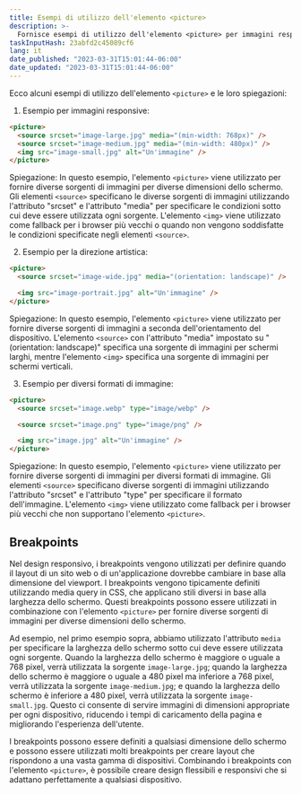 ```yaml
---
title: Esempi di utilizzo dell'elemento <picture>
description: >-
  Fornisce esempi di utilizzo dell'elemento <picture> per immagini responsive, direzione artistica e diversi formati di immagine.
taskInputHash: 23abfd2c45089cf6
lang: it
date_published: "2023-03-31T15:01:44-06:00"
date_updated: "2023-03-31T15:01:44-06:00"
---
```

Ecco alcuni esempi di utilizzo dell'elemento `<picture>` e le loro spiegazioni:

1. Esempio per immagini responsive:

```html
<picture>
  <source srcset="image-large.jpg" media="(min-width: 768px)" />
  <source srcset="image-medium.jpg" media="(min-width: 480px)" />
  <img src="image-small.jpg" alt="Un'immagine" />
</picture>
```

Spiegazione: In questo esempio, l'elemento `<picture>` viene utilizzato per fornire diverse sorgenti di immagini per diverse dimensioni dello schermo. Gli elementi `<source>` specificano le diverse sorgenti di immagini utilizzando l'attributo "srcset" e l'attributo "media" per specificare le condizioni sotto cui deve essere utilizzata ogni sorgente. L'elemento `<img>` viene utilizzato come fallback per i browser più vecchi o quando non vengono soddisfatte le condizioni specificate negli elementi `<source>`.

2. Esempio per la direzione artistica:

```html
<picture>
  <source srcset="image-wide.jpg" media="(orientation: landscape)" />

  <img src="image-portrait.jpg" alt="Un'immagine" />
</picture>
```

Spiegazione: In questo esempio, l'elemento `<picture>` viene utilizzato per fornire diverse sorgenti di immagini a seconda dell'orientamento del dispositivo. L'elemento `<source>` con l'attributo "media" impostato su "(orientation: landscape)" specifica una sorgente di immagini per schermi larghi, mentre l'elemento `<img>` specifica una sorgente di immagini per schermi verticali.

3. Esempio per diversi formati di immagine:

```html
<picture>
  <source srcset="image.webp" type="image/webp" />

  <source srcset="image.png" type="image/png" />

  <img src="image.jpg" alt="Un'immagine" />
</picture>
```

Spiegazione: In questo esempio, l'elemento `<picture>` viene utilizzato per fornire diverse sorgenti di immagini per diversi formati di immagine. Gli elementi `<source>` specificano diverse sorgenti di immagini utilizzando l'attributo "srcset" e l'attributo "type" per specificare il formato dell'immagine. L'elemento `<img>` viene utilizzato come fallback per i browser più vecchi che non supportano l'elemento `<picture>`.

## Breakpoints

Nel design responsivo, i breakpoints vengono utilizzati per definire quando il layout di un sito web o di un'applicazione dovrebbe cambiare in base alla dimensione del viewport. I breakpoints vengono tipicamente definiti utilizzando media query in CSS, che applicano stili diversi in base alla larghezza dello schermo. Questi breakpoints possono essere utilizzati in combinazione con l'elemento `<picture>` per fornire diverse sorgenti di immagini per diverse dimensioni dello schermo.

Ad esempio, nel primo esempio sopra, abbiamo utilizzato l'attributo `media` per specificare la larghezza dello schermo sotto cui deve essere utilizzata ogni sorgente. Quando la larghezza dello schermo è maggiore o uguale a 768 pixel, verrà utilizzata la sorgente `image-large.jpg`; quando la larghezza dello schermo è maggiore o uguale a 480 pixel ma inferiore a 768 pixel, verrà utilizzata la sorgente `image-medium.jpg`; e quando la larghezza dello schermo è inferiore a 480 pixel, verrà utilizzata la sorgente `image-small.jpg`. Questo ci consente di servire immagini di dimensioni appropriate per ogni dispositivo, riducendo i tempi di caricamento della pagina e migliorando l'esperienza dell'utente.

I breakpoints possono essere definiti a qualsiasi dimensione dello schermo e possono essere utilizzati molti breakpoints per creare layout che rispondono a una vasta gamma di dispositivi. Combinando i breakpoints con l'elemento `<picture>`, è possibile creare design flessibili e responsivi che si adattano perfettamente a qualsiasi dispositivo.
